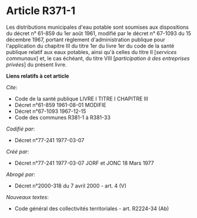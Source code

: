 # Article R371-1

Les distributions municipales d'eau potable sont soumises aux dispositions du décret n° 61-859 du 1er août 1961, modifié par
le décret n° 67-1093 du 15 décembre 1967, portant règlement d'administration publique pour l'application du chapitre III du
titre 1er du livre 1er du code de la santé publique relatif aux eaux potables, ainsi qu'à celles du titre II [*services
communaux*] et, le cas échéant, du titre VIII [*participation à des entreprises privées*] du présent livre.

**Liens relatifs à cet article**

_Cite_:

  - Code de la santé publique LIVRE I TITRE I CHAPITRE III
  - Décret n°61-859 1961-08-01 MODIFIE
  - Décret n°67-1093 1967-12-15
  - Code des communes R381-1 à R381-33

_Codifié par_:

  - Décret n°77-241 1977-03-07

_Créé par_:

  - Décret n°77-241 1977-03-07 JORF et JONC 18 Mars 1977

_Abrogé par_:

  - Décret n°2000-318 du 7 avril 2000 - art. 4 (V)

_Nouveaux textes_:

  - Code général des collectivités territoriales - art. R2224-34 (Ab)
